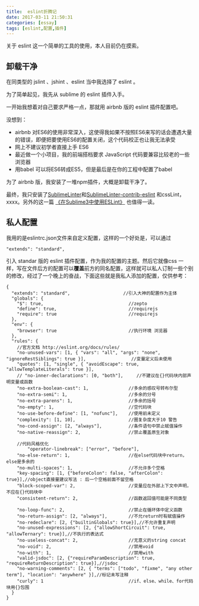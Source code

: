```yaml
---
title:  eslint折腾记
date: 2017-03-11 21:50:31
categories: [essay]
tags: [eslint,配置,插件]
---
```


关于 eslint 这一个简单的工具的使用，本人目前仍在摸索。

<!--more-->

## 卸载干净

在同类型的 jslint 、jshint 、eslint 当中我选择了 eslint 。

为了简单起见，我先从 sublime 的 eslint 插件入手。

一开始我想着对自己要求严格一点，那就用 airbnb 版的 eslint 插件配置吧。

没想到：

- airbnb 对ES6的使用非常深入，这使得我如果不按照ES6来写的话会遭遇大量的错误，即便把要使用ES6的配置关闭，这个代码校正也让我无法承受
- 网上不建议初学者直接上手 ES6
- 最近做一个小项目，我的前端搭档要求 JavaScript 代码要兼容比较老的一些浏览器
- 用babel 可以将ES6转成ES5，但是最后是在你的工程中配置了babel

为了 airbnb 版，我安装了一堆npm插件，大概是卸载干净了。

最终，我只安装了[SublimeLinter](https://github.com/SublimeLinter/SublimeLinter3)和[SublimeLinter-contrib-eslint](https://github.com/roadhump/SublimeLinter-eslint) 和cssLint，xxxx。另外的这一篇 [《在Sublime3中使用ESLint》](http://www.tuicool.com/articles/faANRvj) 也值得一读。

## 私人配置

我用的是eslintrc.json文件来自定义配置，这样的一个好处是，可以通过

```
"extends": "standard",
```

引入 standar 版的 eslint 插件配置，作为我的配置的主题。然后它就像css 一样，写在文件后方的配置可以**覆盖**前方的同名配置，这样就可以私人订制一些个别的修改，经过了一个晚上的奋战，下面这些就是我私人添加的配置，仅供参考：

```
{
  "extends": "standard",					//引入大神的配置作为主体
  "globals": {
    "$": true,                                //zepto
    "define": true,                           //requirejs
    "require": true                           //requirejs
  },
  "env": {
    "browser": true                           //执行环境 浏览器
  },
  "rules": {
    //官方文档 http://eslint.org/docs/rules/
    "no-unused-vars": [1, { "vars": "all", "args": "none", "ignoreRestSiblings": true }],                 //变量定义后未使用
    "quotes": [1, "single", { "avoidEscape": true, "allowTemplateLiterals": true }],
    // "no-inner-declarations": [0, "both"],     //不建议在{}代码块内部声明变量或函数
    "no-extra-boolean-cast": 1,               //多余的感叹号转布尔型
    "no-extra-semi": 1,                       //多余的分号
    "no-extra-parens": 1,                     //多余的括号
    "no-empty": 1,                            //空代码块
    "no-use-before-define": [1, "nofunc"],    //使用前未定义
    "complexity": [1, 10],                    //圈复杂度大于10 警告
    "no-cond-assign": [2, "always"],          //条件语句中禁止赋值操作
    "no-native-reassign": 2,                  //禁止覆盖原生对象

    //代码风格优化
        "operator-linebreak": ["error", "before"],
    "no-else-return": 1,                      //在else代码块中return，else是多余的
    "no-multi-spaces": 1,                     //不允许多个空格
    "key-spacing": [1, {"beforeColon": false, "afterColon": true}],//object直接量建议写法 : 后一个空格前面不留空格
    "block-scoped-var": 2,                    //变量应在外部上下文中声明，不应在{}代码块中
    "consistent-return": 2,                   //函数返回值可能是不同类型

    "no-loop-func": 2,                        //禁止在循环体中定义函数
    "no-return-assign": [2, "always"],        //不允return时有赋值操作
    "no-redeclare": [2, {"builtinGlobals": true}],//不允许重复声明
    "no-unused-expressions": [2, {"allowShortCircuit": true, "allowTernary": true}],//不执行的表达式
    "no-useless-concat": 2,                   //无意义的string concat
    "no-void": 2,                             //禁用void
    "no-with": 1,                             //禁用with
    "valid-jsdoc": [2, {"requireParamDescription": true, "requireReturnDescription": true}],//jsdoc
    "no-warning-comments": [2, { "terms": ["todo", "fixme", "any other term"], "location": "anywhere" }],//标记未写注释
    "curly": 1                                //if、else、while、for代码块用{}包围
  }
}
```



## 

